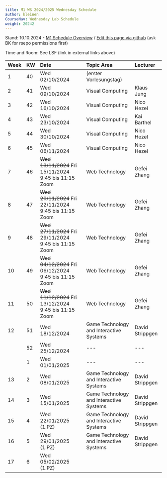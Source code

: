 ```yaml
---
title: M1 WS 2024/2025 Wednesday Schedule
author: kleinen
CourseNav: Wednesday Lab Schedule
weight: 20242
---
```

 
Stand: 10.10.2024 - 
[M1 Schedule Overview](/classes/m1)
/
[Edit this page via github](https://github.com/progwebtec/classes-module/blob/main/content/classes/ws2024/m1/schedule/index.md) (ask BK for rsepo permissions first)

Time and Room: See LSF (link in external links above)


| Week | KW | Date                  | Topic Area                              | Lecturer          |
|:-----|:---|:----------------------|:----------------------------------------|:------------------|
| 1    | 40 | Wed 02/10/2024        | (erster Vorlesungstag)                  |                   |
| 2    | 41 | Wed 09/10/2024        | Visual Computing                        | Klaus Jung        |
| 3    | 42 | Wed 16/10/2024        | Visual Computing                        | Nico Hezel        |
| 4    | 43 | Wed 23/10/2024        | Visual Computing                        | Kai Barthel       |
| 5    | 44 | Wed 30/10/2024        | Visual Computing                        | Nico Hezel        |
| 6    | 45 | Wed 06/11/2024        | Visual Computing                        | Nico Hezel        |
| 7    | 46 | ~~Wed 13/11/2024~~ Fri 15/11/2024  9:45 bis 11:15 Zoom      | Web Technology                          | Gefei Zhang     |
| 8    | 47 | ~~Wed 20/11/2024~~ Fri 22/11/2024  9:45 bis 11:15 Zoom      | Web Technology                          | Gefei Zhang     |
| 9    | 48 | ~~Wed 27/11/2024~~ Fri 29/11/2024  9:45 bis 11:15 Zoom      | Web Technology                          | Gefei Zhang     |
| 10   | 49 | ~~Wed 04/12/2024~~ Fri 06/12/2024  9:45 bis 11:15 Zoom      | Web Technology                          | Gefei Zhang     |
| 11   | 50 | ~~Wed 11/12/2024~~ Fri 13/12/2024  9:45 bis 11:15 Zoom      | Web Technology                          | Gefei Zhang     |
| 12   | 51 | Wed 18/12/2024        | Game Technology and Interactive Systems | David Strippgen   |
|      | 52 | Wed 25/12/2024        | ---                             | ---                  |
|      | 1  | Wed 01/01/2025        | ---                             | ---                  |
| 13   | 2  | Wed 08/01/2025        | Game Technology and Interactive Systems | David Strippgen |
| 14   | 3  | Wed 15/01/2025        | Game Technology and Interactive Systems | David Strippgen |
| 15   | 4  | Wed 22/01/2025 (1.PZ) | Game Technology and Interactive Systems | David Strippgen |
| 16   | 5  | Wed 29/01/2025 (1.PZ) | Game Technology and Interactive Systems | David Strippgen |
| 17   | 6  | Wed 05/02/2025 (1.PZ) |                                         |                   |

